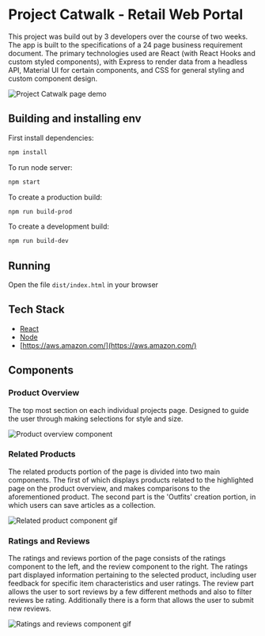 # Project Catwalk - Retail Web Portal

This project was build out by 3 developers over the course of two weeks.  The app is built to the specifications of a 24 page business requirement document.  The primary technologies used are React (with React Hooks and custom styled components), with Express to render data from a headless API, Material UI for certain components, and CSS for general styling and custom component design.

![Project Catwalk page demo](readme_assets/main.gif)

## Building and installing env

First install dependencies:

```sh
npm install
```

To run node server:

```sh
npm start
```

To create a production build:

```sh
npm run build-prod
```

To create a development build:

```sh
npm run build-dev
```

## Running

Open the file `dist/index.html` in your browser

## Tech Stack
* [React](https://reactjs.org/)
* [Node](https://nodejs.org/en/)
* [https://aws.amazon.com/](https://aws.amazon.com/)

## Components
### Product Overview
The top most section on each individual projects page.  Designed to guide the user through making selections for style and size.

![Product overview component](readme_assets/overview.gif)

### Related Products
The related products portion of the page is divided into two main components.  The first of which displays products related to the highlighted page on the product overview, and makes comparisons to the aforementioned product.  The second part is the 'Outfits' creation portion, in which users can save articles as a collection.

![Related product component gif](readme_assets/related_products.gif)

### Ratings and Reviews
The ratings and reviews portion of the page consists of the ratings component to the left, and the review component to the right.  The ratings part displayed information pertaining to the selected product, including user feedback for specific item characteristics and user ratings. The review part allows the user to sort reviews by a few different methods and also to filter reviews be rating.  Additionally there is a form that allows the user to submit new reviews.

![Ratings and reviews component gif](rating_reviews/related_products.gif)

